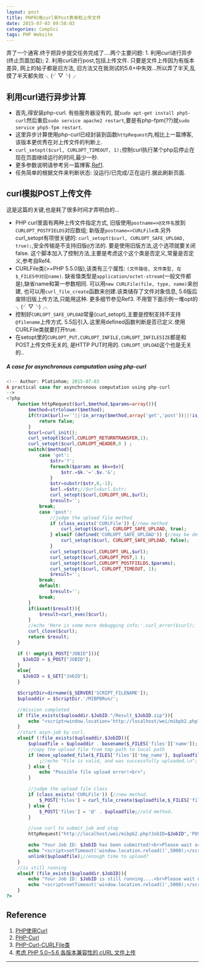 ```yaml
---
layout: post
title: PHP利用curl来Post表单和上传文件
date: 2015-07-03 09:58:03
categories: CompSci
tags: PHP Website
---
```


弄了一个通宵.终于把异步提交任务完成了....两个主要问题: 1. 利用curl进行异步(终止页面加载); 2. 利用curl进行post,包括上传文件. 只要是文件上传因为有版本差异, 网上的帖子都是旧方法, 旧方法又在我测试的5.6+中失效...所以弄了半天,乱摸了半天都失败 ╮(╯▽╰)╭

## 利用curl进行异步计算

- 首先,得安装php-curl. 有些服务器没有的, 就`sudo apt-get install php5-curl`然后重启`sudo service apache2 restart`,要是有php-fpm(??)就`sudo service php5-fpm restart`.
- 这里异步计算使用php-curl已经封装到函数`httpRequest`内,相比上一篇博客, 该版本更优秀在对上传文件的判断上. 
- `curl_setopt($curl, CURLOPT_TIMEOUT, 1);`控制curl执行某个php后停止在现在页面继续运行的时间,最少一秒.
- 更多参数说明请参考另一篇博客.[Ref1](http://platinhom.github.io/2015/07/03/php-curl/).
- 任务简单的根据文件来判断状态: 没运行/已完成/正在运行.据此刷新页面.

## curl模拟POST上传文件
这是这篇的关键,也是耗了很多时间才弄明白的...

- PHP curl里面有两种上传文件指定方式, 旧版使用`postname=>@文件名`放到`CURLOPT_POSTFIELDS`对应数组; 新版是`postname=>CURLFile类`.另外curl_setopt有项很关键的: `curl_setopt($curl, CURLOPT_SAFE_UPLOAD, true);`,安全传输是不支持旧版`@`方法的. 要是使用旧版方法,这个选项就要关闭false. 这个脚本加入了控制方法,主要是考虑这个这个类是否定义,常量是否定义,参考自Ref4.
- CURLFile类(>=PHP 5.5.0版),该类有三个属性: `(文件路径, 文件类型, 在$_FILES中对应name)`. 缺省值类型是`application/octet-stream`(一般文件都是),缺省name和第一参数相同. 可以用`new CURLFile(file, type, name)`来创建, 也可以用`curl_file_create`函数来创建.该类储存了文件对象信息, 5.6版后废除旧版上传方法,只能用这种. 更多细节参见Ref3. 不用管下面示例一堆opt的 ╮(╯▽╰)╭.
- 控制好`CURLOPT_SAFE_UPLOAD`常量(curl_setopt),主要是控制支持不支持`@filename`上传方式. 5.5后引入.这里用defined函数判断是否已定义.使用CURLFile类就要打开true.
- 在setopt里的`CURLOPT_PUT,CURLOPT_INFILE,CURLOPT_INFILESIZE`都是和POST上传文件无关的, 是HTTP PUT时用的. `CURLOPT_UPLOAD`这个也是无关的..

##### A case for asynchronous computation using php-curl

~~~php
<!-- Author: Platinhom; 2015-07-03 
A practical case for asynchronous computation using php-curl
-->
<?php
	function httpRequest($url,$method,$params=array()){
		$method=strtolower($method);
		if(trim($url)==''||!in_array($method,array('get','post'))||!is_array($params)){
			return false;
		}
		$curl=curl_init();
		curl_setopt($curl,CURLOPT_RETURNTRANSFER,1);
		curl_setopt($curl,CURLOPT_HEADER,0 ) ;
		switch($method){
			case 'get':
				$str='?';
				foreach($params as $k=>$v){
					$str.=$k.'='.$v.'&';
				}
				$str=substr($str,0,-1);
				$url.=$str;//$url=$url.$str;
				curl_setopt($curl,CURLOPT_URL,$url);
				$result='';
			break;
			case 'post':
				//judge the upload file method
			    if (class_exists('CURLFile')) {//new method
    				curl_setopt($curl, CURLOPT_SAFE_UPLOAD, true);
				} elseif (defined('CURLOPT_SAFE_UPLOAD')) {//may be defined in old method.
        			curl_setopt($curl, CURLOPT_SAFE_UPLOAD, false);
    			}
				curl_setopt($curl,CURLOPT_URL,$url);
				curl_setopt($curl,CURLOPT_POST,1 );
				curl_setopt($curl,CURLOPT_POSTFIELDS,$params);
				curl_setopt($curl, CURLOPT_TIMEOUT, 1);
				$result='';
			break;
			default:
				$result='';
			break;
		}
		if(isset($result)){
			$result=curl_exec($curl);
		}
		//echo 'Here is some more debugging info:'.curl_error($curl);
		curl_close($curl);
		return $result;
	}

    if (! empty($_POST["JOBID"])){
      $JobID = $_POST["JOBID"];
    }
    else{
      $JobID = $_GET["JobID"];
    }

   	$ScriptDir=dirname($_SERVER['SCRIPT_FILENAME']);
    $uploaddir = $ScriptDir.'/MIBPBRun/';

    //mission completed
	if (file_exists($uploaddir.$JobID."/Result_$JobID.zip")){
		echo "<script>window.location='http://localhost/wei/mibpb2.php?software=mibpb&JobID=$JobID';</script>";
	}
	//start asyn-job by curl.
	elseif (!file_exists($uploaddir.$JobID)){
		$uploadfile = $uploaddir . basename($_FILES['files']['name']);
		//copy the upload file from tmp path to local path
		if (move_uploaded_file($_FILES['files']['tmp_name'], $uploadfile)) {
    		;//echo "File is valid, and was successfully uploaded.\n";
		} else {
    		echo "Possible file upload error!<br>";
		}

		//judge the upload file class
		if (class_exists('CURLFile')) {//new method.
    		$_POST['files'] = curl_file_create($uploadfile,$_FILES['files']['type'],$_FILES['files']['name']);
		} else {
    		$_POST['files'] = '@' . $uploadfile;//old method.
		}

		//use curl to submit job and stop
    	httpRequest("http://localhost/wei/mibpb2.php?JobID=$JobID",'POST',$_POST,$uploadfile);

		echo "Your Job ID: $JobID has been submitted!<br>Please wait or close your page and take your result later. ";
    	echo "<script>setTimeout('window.location.reload()',5000);</script>"; //指定5秒刷新一次
    	unlink($uploadfile);//enough time to upload?
    }
    //is still running
	elseif (file_exists($uploaddir.$JobID)){
		echo "Your Job ID: $JobID is still running....<br>Please wait or close your page and take your result later.";
    	echo "<script>setTimeout('window.location.reload()',5000);</script>"; //指定5秒刷新一次
	}
?>
~~~

## Reference

1. [PHP使用Curl](http://platinhom.github.io/2015/07/03/php-curl/)
2. [PHP-Curl](http://php.net/manual/en/book.curl.php)
3. [PHP-Curl-CURLFile类](http://php.net/manual/en/class.curlfile.php)
4. [考虑 PHP 5.0~5.6 各版本兼容性的 cURL 文件上传](http://segmentfault.com/a/1190000000725185)

---
